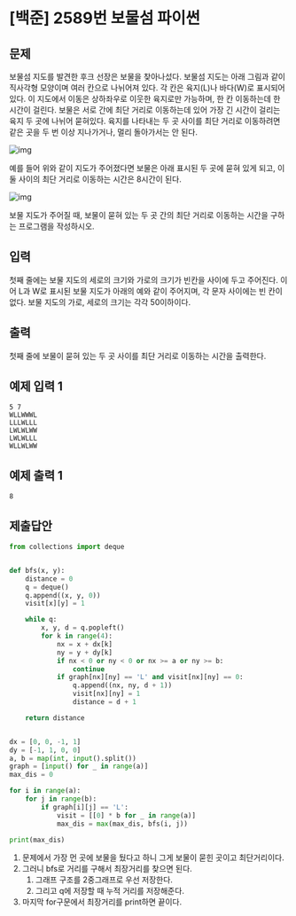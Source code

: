 # [백준] 2589번 보물섬 파이썬

## 문제

보물섬 지도를 발견한 후크 선장은 보물을 찾아나섰다. 보물섬 지도는 아래 그림과 같이 직사각형 모양이며 여러 칸으로 나뉘어져 있다. 각 칸은 육지(L)나 바다(W)로 표시되어 있다. 이 지도에서 이동은 상하좌우로 이웃한 육지로만 가능하며, 한 칸 이동하는데 한 시간이 걸린다. 보물은 서로 간에 최단 거리로 이동하는데 있어 가장 긴 시간이 걸리는 육지 두 곳에 나뉘어 묻혀있다. 육지를 나타내는 두 곳 사이를 최단 거리로 이동하려면 같은 곳을 두 번 이상 지나가거나, 멀리 돌아가서는 안 된다.

![img](https://www.acmicpc.net/upload/images/c1bYIsKpI6m317EAx.jpg)

예를 들어 위와 같이 지도가 주어졌다면 보물은 아래 표시된 두 곳에 묻혀 있게 되고, 이 둘 사이의 최단 거리로 이동하는 시간은 8시간이 된다.

![img](https://www.acmicpc.net/upload/images/XqDkWCRUWbzZ.jpg)

보물 지도가 주어질 때, 보물이 묻혀 있는 두 곳 간의 최단 거리로 이동하는 시간을 구하는 프로그램을 작성하시오.

## 입력

첫째 줄에는 보물 지도의 세로의 크기와 가로의 크기가 빈칸을 사이에 두고 주어진다. 이어 L과 W로 표시된 보물 지도가 아래의 예와 같이 주어지며, 각 문자 사이에는 빈 칸이 없다. 보물 지도의 가로, 세로의 크기는 각각 50이하이다.

## 출력

첫째 줄에 보물이 묻혀 있는 두 곳 사이를 최단 거리로 이동하는 시간을 출력한다.

## 예제 입력 1

```
5 7
WLLWWWL
LLLWLLL
LWLWLWW
LWLWLLL
WLLWLWW
```

## 예제 출력 1

```
8
```

## 제출답안

```python
from collections import deque


def bfs(x, y):
    distance = 0
    q = deque()
    q.append((x, y, 0))
    visit[x][y] = 1

    while q:
        x, y, d = q.popleft()
        for k in range(4):
            nx = x + dx[k]
            ny = y + dy[k]
            if nx < 0 or ny < 0 or nx >= a or ny >= b:
                continue
            if graph[nx][ny] == 'L' and visit[nx][ny] == 0:
                q.append((nx, ny, d + 1))
                visit[nx][ny] = 1
                distance = d + 1

    return distance


dx = [0, 0, -1, 1]
dy = [-1, 1, 0, 0]
a, b = map(int, input().split())
graph = [input() for _ in range(a)]
max_dis = 0

for i in range(a):
    for j in range(b):
        if graph[i][j] == 'L':
            visit = [[0] * b for _ in range(a)]
            max_dis = max(max_dis, bfs(i, j))

print(max_dis)
```

1. 문제에서 가장 먼 곳에 보물을 뒀다고 하니 그게 보물이 묻힌 곳이고 최단거리이다.
2. 그러니 bfs로 거리를 구해서 최장거리를 찾으면 된다.
   1. 그래프 구조를 2중그래프로 우선 저장한다.
   2. 그리고 q에 저장할 때 누적 거리를 저장해준다.
3. 마지막 for구문에서 최장거리를 print하면 끝이다.